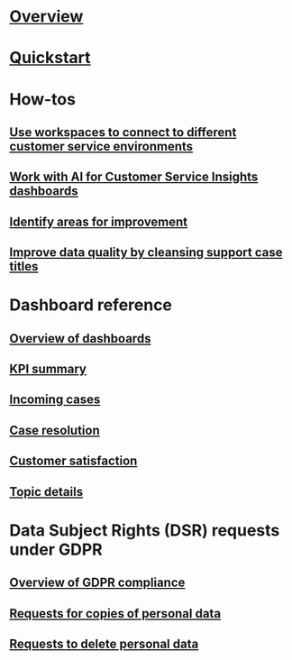 # [Overview](overview.md)

# [Quickstart](quickstart.md)

# How-tos

## [Use workspaces to connect to different customer service environments](use-workspaces.md)

## [Work with AI for Customer Service Insights dashboards](use-dashboard-sample-data.md)

## [Identify areas for improvement](improve-system.md)

## [Improve data quality by cleansing support case titles](settings.md)

# Dashboard reference

## [Overview of dashboards](dashboard-overview.md)

## [KPI summary](dashboard-kpi-summary.md)

## [Incoming cases](dashboard-incoming-cases.md)

## [Case resolution](dashboard-case-resolutions.md)

## [Customer satisfaction](dashboard-CSAT.md)

## [Topic details](dashboard-topic-details.md)

# Data Subject Rights (DSR) requests under GDPR

## [Overview of GDPR compliance](gdpr-summary.md)

## [Requests for copies of personal data ](gdpr-export.md)

## [Requests to delete personal data](gdpr-delete.md)
